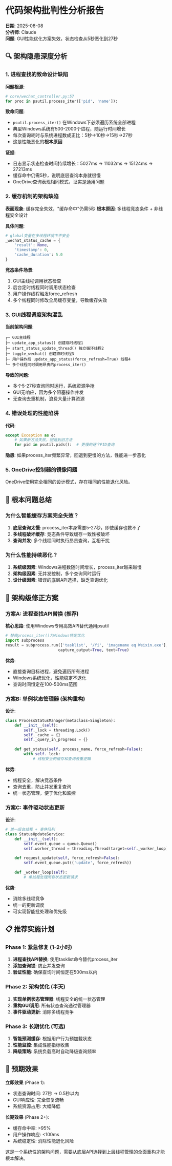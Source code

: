 # 代码架构批判性分析报告
**日期**: 2025-08-08  
**分析师**: Claude  
**问题**: GUI性能优化方案失效，状态检查从5秒恶化到27秒

## 🔍 架构隐患深度分析

### 1. 进程查找的致命设计缺陷

**问题根源**:
```python
# core/wechat_controller.py:57
for proc in psutil.process_iter(['pid', 'name']):
```

**致命问题**:
- `psutil.process_iter()` 在Windows下必须遍历系统全部进程
- 典型Windows系统有500-2000个进程，随运行时间增长
- 每次查询耗时与系统进程数成正比：5秒→10秒→15秒→27秒
- 这是性能恶化的**根本原因**

**证据**:
- 日志显示状态检查时间持续增长：5027ms → 11032ms → 15124ms → 27213ms
- 缓存命中仍需5秒，说明底层查询本身就很慢
- OneDrive查询表现相同模式，证实是通用问题

### 2. 缓存机制的架构缺陷

**表面现象**: 缓存完全失效，"缓存命中"仍需5秒
**根本原因**: 多线程竞态条件 + 非线程安全设计

**具体问题**:
```python
# global变量在多线程环境中不安全
_wechat_status_cache = {
    'result': None,
    'timestamp': 0,
    'cache_duration': 5.0
}
```

**竞态条件场景**:
1. GUI主线程调用状态检查
2. 后台定时线程同时调用状态检查  
3. 用户操作线程触发force_refresh
4. 多个线程同时修改全局缓存变量，导致缓存失效

### 3. GUI线程调度架构混乱

**当前架构问题**:
```
┌─ GUI主线程
├─ update_app_status() 创建临时线程1
├─ start_status_update_thread() 独立循环线程2  
├─ toggle_wechat() 创建临时线程3
├─ 用户操作后 update_app_status(force_refresh=True) 线程4
└─ 多个线程同时调用昂贵的process_iter()
```

**导致的问题**:
- 多个5-27秒查询同时运行，系统资源争抢
- GUI无响应，因为多个阻塞操作并发
- 无查询去重机制，浪费大量计算资源

### 4. 错误处理的性能陷阱

**代码**:
```python
except Exception as e:
    # 如果新方法失败，回退到旧方法
    for pid in psutil.pids():  # 更慢的逐个PID查询
```

**隐患**: 如果process_iter频繁异常，回退到更慢的方法，性能进一步恶化

### 5. OneDrive控制器的镜像问题

OneDrive使用完全相同的设计模式，存在相同的性能退化风险。

## 🎯 根本问题总结

### 为什么智能缓存方案完全失效？

1. **底层查询太慢**: process_iter本身需要5-27秒，即使缓存也救不了
2. **多线程破坏缓存**: 竞态条件导致缓存一致性被破坏
3. **查询并发**: 多个线程同时执行昂贵查询，互相干扰

### 为什么性能持续恶化？

1. **系统级因素**: Windows进程数随时间增长，process_iter越来越慢
2. **架构级因素**: 无并发控制，多个查询同时运行
3. **设计级因素**: 错误的底层API选择，缺乏查询优化

## 🚀 架构级修正方案

### 方案A: 进程查找API替换 (推荐)

**核心思路**: 使用Windows专用高效API替代通用psutil
```python
# 替换process_iter()为Windows特定优化
import subprocess
result = subprocess.run(['tasklist', '/fi', 'imagename eq Weixin.exe'], 
                       capture_output=True, text=True)
```

**优势**:
- 直接查询目标进程，避免遍历所有进程
- Windows系统优化，性能稳定不退化
- 查询时间恒定在100-500ms范围

### 方案B: 单例状态管理器 (架构重构)

**设计**:
```python
class ProcessStatusManager(metaclass=Singleton):
    def __init__(self):
        self._lock = threading.Lock()
        self._cache = {}
        self._query_in_progress = {}
    
    def get_status(self, process_name, force_refresh=False):
        with self._lock:
            # 线程安全的缓存和查询去重逻辑
```

**优势**:
- 线程安全，解决竞态条件
- 查询去重，防止并发重复查询
- 统一状态管理，便于优化和监控

### 方案C: 事件驱动状态更新

**设计**:
```python
# 单一后台线程 + 事件队列
class StatusUpdateService:
    def __init__(self):
        self.event_queue = queue.Queue()
        self.worker_thread = threading.Thread(target=self._worker_loop)
    
    def request_update(self, force_refresh=False):
        self.event_queue.put(('update', force_refresh))
    
    def _worker_loop(self):
        # 单线程处理所有状态更新请求
```

**优势**:
- 消除多线程竞争
- 统一的更新调度
- 可实现智能批处理和优先级

## 📋 推荐实施计划

### Phase 1: 紧急修复 (1-2小时)
1. **进程查找API替换**: 使用tasklist命令替代process_iter
2. **添加查询锁**: 防止并发查询
3. **验证性能**: 确保查询时间恒定在500ms以内

### Phase 2: 架构优化 (半天)
1. **实现单例状态管理器**: 线程安全的统一状态管理
2. **重构GUI调用**: 所有状态查询通过管理器
3. **事件驱动更新**: 消除多线程竞争

### Phase 3: 长期优化 (可选)
1. **智能预测缓存**: 根据用户行为预加载状态
2. **性能监控**: 集成性能指标收集
3. **降级策略**: 系统负载高时自动降级查询频率

## 🎯 预期效果

**立即效果** (Phase 1):
- 状态查询时间: 27秒 → 0.5秒以内
- GUI响应性: 完全恢复流畅
- 系统资源占用: 大幅降低

**长期效果** (Phase 2+):
- 缓存命中率: >95%
- 用户操作响应: <100ms
- 系统稳定性: 消除性能退化风险

这是一个系统性的架构问题，需要从底层API选择到上层线程管理的全面重构才能根本解决。